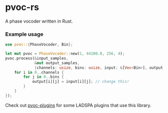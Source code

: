 # pvoc-rs
A phase vocoder written in Rust.

### Example usage
```rust
use pvoc::{PhaseVocoder, Bin};

let mut pvoc = PhaseVocoder::new(1, 44100.0, 256, 4);
pvoc.process(&input_samples,
             &mut output_samples,
             |channels: usize, bins: usize, input: &[Vec<Bin>], output: &mut [Vec<Bin>]| {
    for i in 0..channels {
        for j in 0..bins {
            output[i][j] = input[i][j]; // change this!
        }
    }
});

```

Check out [pvoc-plugins](https://github.com/nwoeanhinnogaehr/pvoc-plugins) for some LADSPA plugins that use this library.
